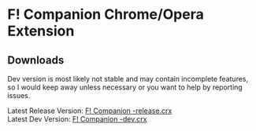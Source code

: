 
F! Companion Chrome/Opera Extension
==========
Downloads
----------
Dev version is most likely not stable and may contain incomplete features, so I would keep away unless necessary or you want to help by reporting issues.

Latest Release Version: [F! Companion -release.crx](https://github.com/Kayla355/F--Companion/blob/master/F!%20Companion%20-release.crx?raw=true)  
Latest Dev Version: [F! Companion -dev.crx](https://github.com/Kayla355/F--Companion/blob/master/F!%20Companion%20-dev.crx?raw=true)
